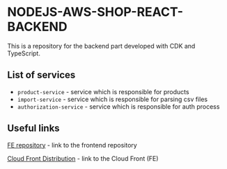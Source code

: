 # NODEJS-AWS-SHOP-REACT-BACKEND

This is a repository for the backend part developed with CDK and TypeScript.

## List of services

-   `product-service` - service which is responsible for products
-   `import-service` - service which is responsible for parsing csv files
-   `authorization-service` - service which is responsible for auth process


## Useful links

[FE repository](https://github.com/anton-paskanny/nodejs-aws-shop-react) - link to the frontend repository

[Cloud Front Distribution](https://d3u8c9svdogi62.cloudfront.net) - link to the Cloud Front (FE)
